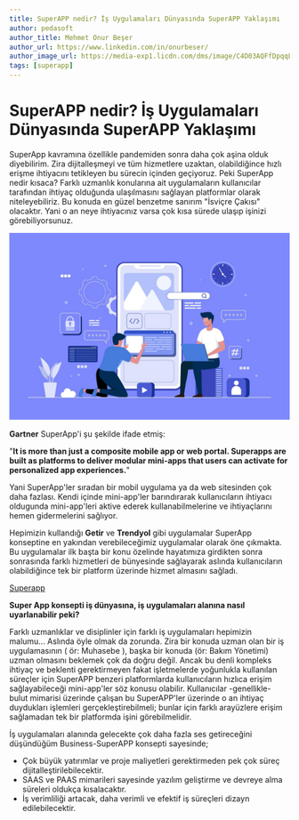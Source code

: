 ```yaml
---
title: SuperAPP nedir? İş Uygulamaları Dünyasında SuperAPP Yaklaşımı
author: pedasoft
author_title: Mehmet Onur Beşer
author_url: https://www.linkedin.com/in/onurbeser/
author_image_url: https://media-exp1.licdn.com/dms/image/C4D03AQFfDpqqLL8yrA/profile-displayphoto-shrink_800_800/0/1663150925435?e=1672876800&v=beta&t=RCyKoAsnWWHeixLVszqqCTqRl6WBwXpEy__oUr_VxEU
tags: [superapp]
---
```


# SuperAPP nedir? İş Uygulamaları Dünyasında SuperAPP Yaklaşımı

SuperApp kavramına özellikle pandemiden sonra daha çok aşina olduk diyebilirim. Zira dijitalleşmeyi ve tüm hizmetlere uzaktan, olabildiğince hızlı erişme ihtiyacını tetikleyen bu sürecin içinden geçiyoruz.
Peki SuperApp nedir kısaca? Farklı uzmanlık konularına ait uygulamaların kullanıcılar tarafından ihtiyaç olduğunda ulaşılmasını sağlayan platformlar olarak niteleyebiliriz. Bu konuda en güzel benzetme sanırım "İsviçre Çakısı" olacaktır. Yani o an neye ihtiyacınız varsa çok kısa sürede ulaşıp işinizi görebiliyorsunuz.

![Superapp](../blogimages/app01.jpeg)

**Gartner** SuperApp'i şu şekilde ifade etmiş:

 "**It is more than just a composite mobile app or web portal. Superapps are built as platforms to deliver modular mini-apps that users can activate for personalized app experiences.**"
 
Yani SuperApp'ler sıradan bir mobil uygulama ya da web sitesinden çok daha fazlası. Kendi içinde mini-app'ler barındırarak kullanıcıların ihtiyacı oldugunda mini-app'leri aktive ederek kullanabilmelerine ve ihtiyaçlarını hemen gidermelerini sağlıyor.

Hepimizin kullandığı **Getir** ve **Trendyol** gibi uygulamalar SuperApp konseptine en yakından verebileceğimiz uygulamalar olarak öne çıkmakta. Bu uygulamalar ilk başta bir konu özelinde hayatımıza girdikten sonra sonrasında farklı hizmetleri de bünyesinde sağlayarak aslında kullanıcıların olabildiğince tek bir platform üzerinde hizmet almasını sağladı.

[Superapp](../blogimages/app02.jpeg)

**Super App konsepti iş dünyasına, iş uygulamaları alanına nasıl uyarlanabilir peki?**

Farklı uzmanlıklar ve disiplinler için farklı iş uygulamaları hepimizin malumu... Aslında öyle olmak da zorunda. Zira bir konuda uzman olan bir iş uygulamasının ( ör: Muhasebe ), başka bir konuda (ör: Bakım Yönetimi) uzman olmasını beklemek çok da doğru değil. Ancak bu denli kompleks ihtiyaç ve beklenti gerektirmeyen fakat işletmelerde yoğunlukla kullanılan süreçler için SuperAPP benzeri platformlarda kullanıcıların hızlıca erişim sağlayabileceği mini-app'ler söz konusu olabilir. Kullanıcılar -genellikle- bulut mimarisi üzerinde çalışan bu SuperAPP'ler üzerinde o an ihtiyaç duydukları işlemleri gerçekleştirebilmeli; bunlar için farklı arayüzlere erişim sağlamadan tek bir platformda işini görebilmelidir.

İş uygulamaları alanında gelecekte çok daha fazla ses getireceğini düşündüğüm Business-SuperAPP konsepti sayesinde;

- Çok büyük yatırımlar ve proje maliyetleri gerektirmeden pek çok süreç dijitalleştirilebilecektir.
- SAAS ve PAAS mimarileri sayesinde yazılım geliştirme ve devreye alma süreleri oldukça kısalacaktır.
- İş verimliliği artacak, daha verimli ve efektif iş süreçleri dizayn edilebilecektir.

